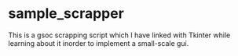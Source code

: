 # sample_scrapper
This is a gsoc scrapping script which I have linked with Tkinter while learning about it inorder to implement a small-scale gui.
